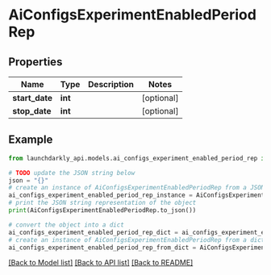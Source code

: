 # AiConfigsExperimentEnabledPeriodRep


## Properties

Name | Type | Description | Notes
------------ | ------------- | ------------- | -------------
**start_date** | **int** |  | [optional] 
**stop_date** | **int** |  | [optional] 

## Example

```python
from launchdarkly_api.models.ai_configs_experiment_enabled_period_rep import AiConfigsExperimentEnabledPeriodRep

# TODO update the JSON string below
json = "{}"
# create an instance of AiConfigsExperimentEnabledPeriodRep from a JSON string
ai_configs_experiment_enabled_period_rep_instance = AiConfigsExperimentEnabledPeriodRep.from_json(json)
# print the JSON string representation of the object
print(AiConfigsExperimentEnabledPeriodRep.to_json())

# convert the object into a dict
ai_configs_experiment_enabled_period_rep_dict = ai_configs_experiment_enabled_period_rep_instance.to_dict()
# create an instance of AiConfigsExperimentEnabledPeriodRep from a dict
ai_configs_experiment_enabled_period_rep_from_dict = AiConfigsExperimentEnabledPeriodRep.from_dict(ai_configs_experiment_enabled_period_rep_dict)
```
[[Back to Model list]](../README.md#documentation-for-models) [[Back to API list]](../README.md#documentation-for-api-endpoints) [[Back to README]](../README.md)


